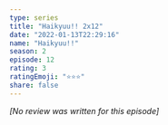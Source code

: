 ```yaml
---
type: series
title: "Haikyuu!! 2x12"
date: "2022-01-13T22:29:16"
name: "Haikyuu!!"
season: 2
episode: 12
rating: 3
ratingEmoji: "⭐️⭐️⭐️"
share: false
---
```


_[No review was written for this episode]_
